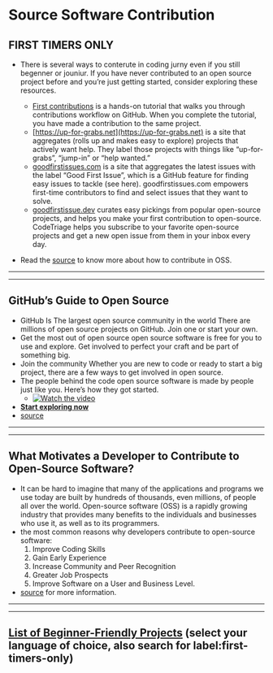 # Source Software Contribution

## FIRST TIMERS ONLY

- There is several ways to conterute in coding jurny even if you still begenner or jouniur. If you have never contributed to an open source project before and you’re just getting started, consider exploring these resources.
  - [First contributions](https://github.com/firstcontributions/first-contributions) is a hands-on tutorial that walks you through contributions workflow on GitHub. When you complete the tutorial, you have made a contribution to the same project.
  - [https://up-for-grabs.net](https://up-for-grabs.net) is a site that aggregates (rolls up and makes easy to explore) projects that actively want help. They label those projects with things like “up-for-grabs”, “jump-in” or “help wanted.”
  - [goodfirstissues.com](goodfirstissues.com) is a site that aggregates the latest issues with the label “Good First Issue”, which is a GitHub feature for finding easy issues to tackle (see here). goodfirstissues.com empowers first-time contributors to find and select issues that they want to solve.
  - [goodfirstissue.dev](goodfirstissue.dev) curates easy pickings from popular open-source projects, and helps you make your first contribution to open-source.
CodeTriage helps you subscribe to your favorite open-source projects and get a new open issue from them in your inbox every day.

- Read the [source](https://www.firsttimersonly.com) to know more about how to contribute in OSS.

---
---

## GitHub’s Guide to Open Source

- GitHub Is The largest open source community in the world There are millions of open source projects on GitHub. Join one or start your own.
- Get the most out of open source open source software is free for you to use and explore. Get involved to perfect your craft and be part of something big.
- Join the community Whether you are new to code or ready to start a big project, there are a few ways to get involved in open source.
- The people behind the code open source software is made by people just like you. Here’s how they got started.
  - [![Watch the video](https://img.youtube.com/vi/MjKwvdF7SrA/hqdefault.jpg)](https://youtu.be/MjKwvdF7SrA)
- **[Start exploring now](https://github.com/explore)**
- [source](https://github.com/open-source)

---
---

## What Motivates a Developer to Contribute to Open-Source Software?

- It can be hard to imagine that many of the applications and programs we use today are built by hundreds of thousands, even millions, of people all over the world. Open-source software (OSS) is a rapidly growing industry that provides many benefits to the individuals and businesses who use it, as well as to its programmers.
- the most common reasons why developers contribute to open-source software:
  1. Improve Coding Skills
  2. Gain Early Experience
  3. Increase Community and Peer Recognition
  4. Greater Job Prospects
  5. Improve Software on a User and Business Level.
- [source](https://clearcode.cc/blog/why-developers-contribute-open-source-software/) for more information.

--- 
---
## [List of Beginner-Friendly Projects](https://github.com/search?q=label%3Agood-first-issue+archived%3Afalse)   (select your language of choice, also search for label:first-timers-only)
